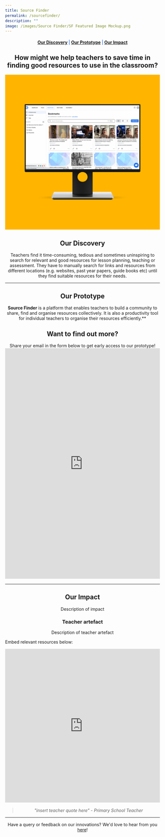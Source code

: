 ```yaml
---
title: Source Finder
permalink: /sourcefinder/
description: ""
image: /images/Source Finder/SF Featured Image Mockup.png
---
```

<center><h4 style="color:#578ffe;"><a href="#discovery">Our Discovery</a>  |  <a href="#innovation">Our Prototype</a>  |  <a href="#impact">Our Impact</a></h4></center>

<center><h2>How might we help teachers to save time in finding good resources to use in the classroom?</h2></center>

![Source Finder](/images/Source%20Finder/SF%20Featured%20Image%20Mockup.png)

<center><h2 id="discovery">Our Discovery</h2></center>

<center>Teachers find it time-consuming, tedious and sometimes uninspiring to search for relevant and good resources for lesson planning, teaching or assessment. They have to manually search for links and resources from different locations (e.g. websites, past year papers, guide books etc) until they find suitable resources for their needs.</center>

-----------------

<center><h2 id="innovation">Our Prototype</h2></center>
	
<center><b>Source Finder</b> is a platform that enables teachers to build a community to share, find and organise resources collectively. It is also a productivity tool for individual teachers to organise their resources efficiently.**</center>

<center><h2>Want to find out more?</h2></center>
<center>Share your email in the form below to get early access to our prototype!</center>

<iframe src="https://docs.google.com/forms/d/e/1FAIpQLSe5dTxlXr-R3di2aUUB-qVcphgP7Wz785RZSzN0IHZlgQQbhw/viewform?embedded=true" width="100%" height="750" frameborder="0" marginheight="0" marginwidth="0">Loading…</iframe>

------------------

<center><h2 id="impact">Our Impact</h2></center>

<center>Description of impact</center>

<center><h3>Teacher artefact</h3></center>

<center>Description of teacher artefact</center>

Embed relevant resources below:
<iframe allowfullscreen="" allow="accelerometer; autoplay; clipboard-write; encrypted-media; gyroscope; picture-in-picture" frameborder="0" title="YouTube video player" src="https://www.youtube.com/embed/rK1Bn_mAkfY" height="500" width="100%"></iframe>

<center><blockquote><i>"insert teacher quote here" - Primary School Teacher</i></blockquote></center>

--------

<center>Have a query or feedback on our innovations? We'd love to hear from you <a href="/contact">here</a>!</center>